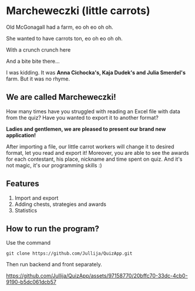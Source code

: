# Marcheweczki (little carrots)


Old McGonagall had a farm, eo oh eo oh oh.

She wanted to have carrots ton, eo oh eo oh oh.

With a crunch crunch here

And a bite bite there...


I was kidding. It was **Anna Cichocka's, Kaja Dudek's and Julia Smerdel's** farm. But it was no rhyme.

## We are called Marcheweczki!

How many times have you struggled with reading an Excel file with data from the quiz? Have you wanted to export it to another format? 

**Ladies and gentlemen, we are pleased to present our brand new application!**

After importing a file, our little carrot workers will change it to desired format, let you read  and export it! Moreover, you are able to see the awards for each contestant, his place, nickname and time spent on quiz. And it's not magic, it's our programming skills :)


## Features
1. Import and export 
2. Adding chests, strategies and awards
3. Statistics

## How to run the program?
Use the command
```
git clone https://github.com/Jullija/QuizApp.git
```

Then run backend and front separately. 






https://github.com/Jullija/QuizApp/assets/97158770/20bffc70-33dc-4cb0-9190-b5dc061dcb57



